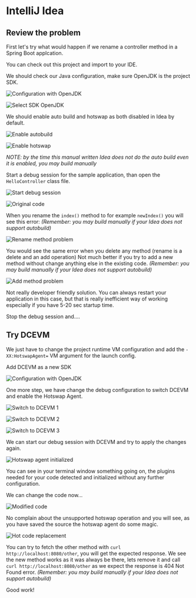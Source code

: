 # IntelliJ Idea

## Review the problem

First let's try what would happen if we rename a controller method in a Spring Boot applcation.

You can check out this project and import to your IDE.

We should check our Java configuration, make sure OpenJDK is the project SDK.

![Configuration with OpenJDK](./ConfigureSDK-OpenJDK.png)

![Select SDK OpenJDK](./SelectSDK-OpenJDK.png)

We should enable auto build and hotswap as both disabled in Idea by default.

![Enable autobuild](./EnableAutoBuild.png)

![Enable hotswap](./EnableHotSwap.png)

*NOTE: by the time this manual written Idea does not do the auto build even it is enabled, you may build manually*

Start a debug session for the sample application, than open the `HelloController` class file.

![Start debug session](./StartDebugSession.png)

![Original code](./OriginalCode.png)

When you rename the `index()` method to for example `newIndex()` you will see this error:
_(Remember: you may build manually if your Idea does not support autobuild)_

![Rename method problem](./RenameMethodProblem.png)

You would see the same error when you delete any method (rename is a delete and an add operation)
Not much better if you try to add a new method without change anything else in the existing code.
_(Remember: you may build manually if your Idea does not support autobuild)_

![Add method problem](./AddMethodProblem.png)

Not really developer friendly solution. You can always restart your application in this case, but that is
really inefficient way of working especially if you have 5-20 sec startup time.

Stop the debug session and....

## Try DCEVM

We just have to change the project runtime VM configuration and add the `-XX:HotswapAgent=` VM argument for the launch config.

Add DCEVM as a new SDK

![Configuration with OpenJDK](./ConfigureSDK-DCEVM.png)

One more step, we have change the debug configuration to switch DCEVM and enable the Hotswap Agent.

![Switch to DCEVM 1](./SwitchToDCEVM-1.png)

![Switch to DCEVM 2](./SwitchToDCEVM-2.png)

![Switch to DCEVM 3](./SwitchToDCEVM-3.png)

We can start our debug session with DCEVM and try to apply the changes again.

![Hotswap agent initialized](./HotswapAgentPluginsInitialized.png)

You can see in your terminal window something going on, the plugins needed for your code detected and initialized without any further configuration.

We can change the code now...

![Modified code](./ModifiedCode.png)

No complain about the unsupported hotswap operation and you will see, as you have saved the source the hotswap agent do some magic.

![Hot code replacement](./HotCodeReplacement.png)

You can try to fetch the other method with `curl http://localhost:8080/other`, you will get the expected response.
We see the new method works as it was always be there, lets remove it and call `curl http://localhost:8080/other` as we expect the response is 404 Not Found error.
_(Remember: you may build manually if your Idea does not support autobuild)_

Good work!